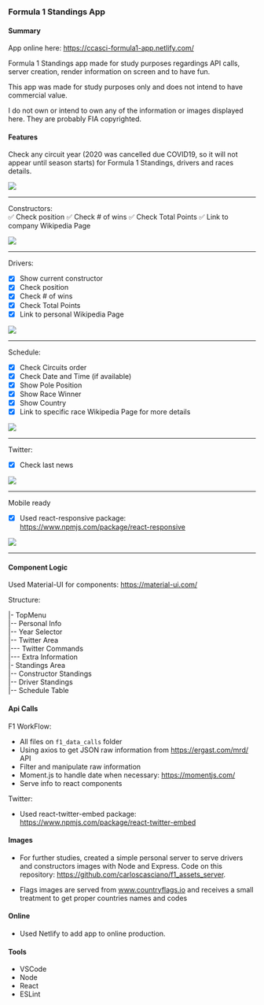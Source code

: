 ### Formula 1 Standings App

#### Summary

App online here: https://ccasci-formula1-app.netlify.com/

Formula 1 Standings app made for study purposes regardings API calls, server creation, render information on screen and to have fun.

This app was made for study purposes only and does not intend to have commercial value.

I do not own or intend to own any of the information or images displayed here. They are probably FIA copyrighted.


#### Features

Check any circuit year (2020 was cancelled due COVID19, so it will not appear until season starts) for Formula 1 Standings, drivers and races details.  
  
<img src="https://media.giphy.com/media/MCio2anvEVpwfuI1Gg/giphy.gif"/>
  
----
  
Constructors:  
:white_check_mark: Check position
:white_check_mark: Check # of wins
:white_check_mark: Check Total Points
:white_check_mark: Link to company Wikipedia Page 
  
<img src="https://media.giphy.com/media/hoyAKEFiNvD7LS0tva/giphy.gif" />
  
----
  
Drivers:  
- [X] Show current constructor
- [X] Check position
- [X] Check # of wins
- [X] Check Total Points
- [X] Link to personal Wikipedia Page 
  
<img src="https://media.giphy.com/media/Veqmeii5wnKQf668ai/giphy.gif"/>
  
----
  
Schedule:  
- [X] Check Circuits order
- [X] Check Date and Time (if available)
- [X] Show Pole Position
- [X] Show Race Winner
- [X] Show Country
- [X] Link to specific race Wikipedia Page for more details
  
<img src="https://media.giphy.com/media/ZaFXBFU6WMdZQ8v2hd/giphy.gif"/>
  
----
  
Twitter:
- [X] Check last news
  
<img src="https://media.giphy.com/media/YSHbDHYSaetEDkodRM/giphy.gif"/>
  
----
  
Mobile ready
- [X] Used react-responsive package: https://www.npmjs.com/package/react-responsive
  
<img src="https://media.giphy.com/media/JUYp2SOsKey1fUFJdz/giphy.gif"/>
  
----
  
#### Component Logic

Used Material-UI for components: https://material-ui.com/

Structure:  

|- TopMenu  
|-- Personal Info  
|-- Year Selector  
|-- Twitter Area  
|--- Twitter Commands  
|--- Extra Information  
|- Standings Area  
|-- Constructor Standings  
|-- Driver Standings  
|-- Schedule Table  

#### Api Calls

F1 WorkFlow:  

- All files on ```f1_data_calls``` folder  
- Using axios to get JSON raw information from https://ergast.com/mrd/ API  
- Filter and manipulate raw information  
- Moment.js to handle date when necessary: https://momentjs.com/  
- Serve info to react components  

Twitter:  

- Used react-twitter-embed package: https://www.npmjs.com/package/react-twitter-embed  

#### Images

- For further studies, created a simple personal server to serve drivers and constructors images with Node and Express. Code on this repository: https://github.com/carloscasciano/f1_assets_server.

- Flags images are served from www.countryflags.io and receives a small treatment to get proper countries names and codes

#### Online

- Used Netlify to add app to online production.

#### Tools

- VSCode
- Node
- React
- ESLint




